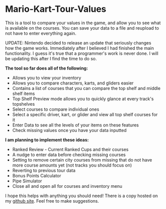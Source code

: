 # Mario-Kart-Tour-Values
This is a tool to compare your values in the game, and allow you to see what is available on the courses. You can save your data to a file and reupload to not have to enter everything again. 

UPDATE: Nintendo decided to release an update that seriously changes how the game works. Immediately after I believed I had finished the main functionality. I guess it's true that a programmer's work is never done. I will be updating this after I find the time to do so.

**The tool so far does all of the following:**
- Allows you to view your inventory
- Allows you to compare characters, karts, and gliders easier
- Contains a list of courses that you can compare the top shelf and middle shelf items
- Top Shelf Preview mode allows you to quickly glance at every track's topshelves
- Select courses to compare individual ones
- Select a specific driver, kart, or glider and view all top shelf courses for it
- Enter Data to see all the levels of your items on these features
- Check missing values once you have your data inputted

**I am planning to implement these ideas:**
- Ranked Review - Current Ranked Cups and their courses
- A nudge to enter data before checking missing courses
- Setting to remove certain city courses from missing that do not have more course amounts yet (not tracks you should focus on)
- Reverting to previous tour data
- Bonus Points Calculator
- Pipe Simulator
- Close all and open all for courses and inventory menu

I hope this helps with anything you should need! There is a copy hosted on my [github site](https://halfhydra.github.io/MarioKartTourValues/main.html).
Feel free to make suggestions.
